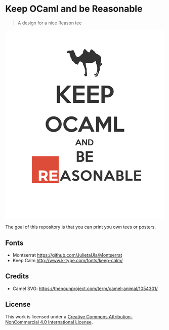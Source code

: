 # Keep OCaml and be Reasonable

> A design for a nice Reason tee

![](preview/KeepOcaml@3x.png)

The goal of this repository is that you can print you own tees or posters.

## Fonts

- Montserrat https://github.com/JulietaUla/Montserrat
- Keep Calm http://www.k-type.com/fonts/keep-calm/

## Credits

- Camel SVG: https://thenounproject.com/term/camel-animal/1054301/

## License

This work is licensed under a <a rel="license" href="http://creativecommons.org/licenses/by-nc/4.0/">Creative Commons Attribution-NonCommercial 4.0 International License</a>.
